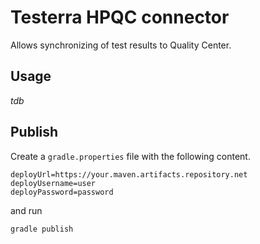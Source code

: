 # Testerra HPQC connector

Allows synchronizing of test results to Quality Center.

## Usage

_tdb_

## Publish

Create a `gradle.properties` file with the following content.
```properties
deployUrl=https://your.maven.artifacts.repository.net
deployUsername=user
deployPassword=password
```
and run
```shell script
gradle publish
```
